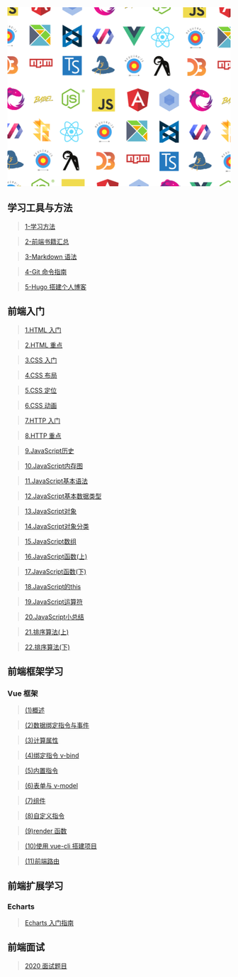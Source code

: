 <img src="assets/developer-3.png" width="900px" hight="231px">

## 学习工具与方法

> [1-学习方法](/tools/1-学习方法.md)

> [2-前端书籍汇总](/tools/2-前端书籍汇总.md)

> [3-Markdown 语法](https://www.iminho.me/wiki/docs/mindoc/markdown-basic.md#6hv2v6)

> [4-Git 命令指南](/tools/4-Git命令指南.md)

> [5-Hugo 搭建个人博客](/tools/5-Hugo搭建个人博客.md)

## 前端入门

> [1.HTML 入门](/basic/1.HTML入门.md)

> [2.HTML 重点](/basic/2.HTML重点.md)

> [3.CSS 入门](/basic/3.CSS入门.md)

> [4.CSS 布局](/basic/4.CSS布局.md)

> [5.CSS 定位](/basic/5.CSS定位.md)

> [6.CSS 动画](/basic/6.CSS动画.md)

> [7.HTTP 入门](/basic/7.HTTP入门.md)

> [8.HTTP 重点](/basic/8.HTTP重点.md)

> [9.JavaScript历史](/basic/9.JavaScript历史.md)

> [10.JavaScript内存图](/basic/10.JavaScript内存图.md)

> [11.JavaScript基本语法](/basic/11.JavaScript基本语法.md)

> [12.JavaScript基本数据类型](/basic/12.JavaScript基本数据类型.md)

> [13.JavaScript对象](/basic/13.JavaScript对象.md)

> [14.JavaScript对象分类](/basic/14.JavaScript对象分类.md)

> [15.JavaScript数组](/basic/15.JavaScript数组.md)

> [16.JavaScript函数(上)](/basic/16.JavaScript函数(上).md)

> [17.JavaScript函数(下)](/basic/17.JavaScript函数(下).md)

> [18.JavaScript的this](/basic/18.JavaScript的this.md)

> [19.JavaScript运算符](/basic/19.JavaScript运算符.md)

> [20.JavaScript小总结](/basic/20.JavaScript小总结.md)

>[21.排序算法(上)](/basic/21.排序算法(上).md)

>[22.排序算法(下)](/basic/22.排序算法(下).md)

## 前端框架学习

### Vue 框架

> [(1)概述](</Vue.JS%20Note/Vue.JS(1)概述.md>)

> [(2)数据绑定指令与事件](</Vue.JS%20Note/Vue.JS(2)数据绑定指令与事件.md>)

> [(3)计算属性](</Vue.JS%20Note/Vue.JS(3)计算属性.md>)

> [(4)绑定指令 v-bind](</Vue.JS%20Note/Vue.JS(4)绑定指令v-bind.md>)

> [(5)内置指令](</Vue.JS%20Note/Vue.JS(5)内置指令.md>)

> [(6)表单与 v-model](</Vue.JS%20Note/Vue.JS(6)表单与v-model.md>)

> [(7)组件](</Vue.JS%20Note/Vue.JS(7)组件.md>)

> [(8)自定义指令](</Vue.JS%20Note/Vue.JS(8)自定义指令.md>)

> [(9)render 函数](</Vue.JS%20Note/Vue.JS(9)render函数.md>)

> [(10)使用 vue-cli 搭建项目](</Vue.JS%20Note/Vue.JS(10)使用vue-cli搭建项目.md>)

> [(11)前端路由](</Vue.JS%20Note/Vue.JS(11)前端路由.md>)

## 前端扩展学习

### Echarts

> [Echarts 入门指南](/Echarts/Echarts入门指南.md)

## 前端面试

> [2020 面试题目](/InterviewPreparation/Interview-1.md)
